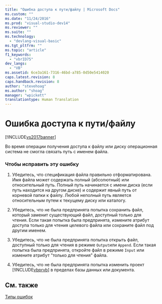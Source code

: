 ```yaml
---
title: "Ошибка доступа к пути/файлу | Microsoft Docs"
ms.custom: ""
ms.date: "11/24/2016"
ms.prod: "visual-studio-dev14"
ms.reviewer: ""
ms.suite: ""
ms.technology: 
  - "devlang-visual-basic"
ms.tgt_pltfrm: ""
ms.topic: "article"
f1_keywords: 
  - "vbrID75"
dev_langs: 
  - "VB"
ms.assetid: 6ce3a161-7316-46bd-a785-0d50e5414020
caps.latest.revision: 8
caps.handback.revision: 8
author: "stevehoag"
ms.author: "shoag"
manager: "wpickett"
translationtype: Human Translation
---
```

# Ошибка доступа к пути/файлу
[!INCLUDE[vs2017banner](../../../csharp/includes/vs2017banner.md)]

Во время операции получения доступа к файлу или диску операционная система не смогла связать путь c именем файла.  
  
### Чтобы исправить эту ошибку  
  
1.  Убедитесь, что спецификация файла правильно отформатирована.  Имя файла может содержать полный \(абсолютный\) или относительный путь.  Полный путь начинается с имени диска \(если путь находится на другом диске\) и содержит явный путь от корневой папки к файлу.  Любой неполный путь является относительным путем к текущему диску или каталогу.  
  
2.  Убедитесь, что не была предпринята попытка сохранить файл, который заменит существующий файл, доступный только для чтения.  Если такая попытка была предпринята, измените атрибут доступа только для чтения целевого файла или сохраните файл под другим именем.  
  
3.  Убедитесь, что не была предпринята попытка открыть файл, доступный только для чтения в режиме `Output`или `Append`.  Если такая попытка была предпринята, откройте файл в режиме `Input` или измените атрибут "только для чтения" файла.  
  
4.  Убедитесь, что не была предпринята попытка изменить проект [!INCLUDE[vbprvb](../../../csharp/programming-guide/concepts/linq/includes/vbprvb_md.md)] в пределах базы данных или документа.  
  
## См. также  
 [Типы ошибок](../../../visual-basic/programming-guide/language-features/error-types.md)
